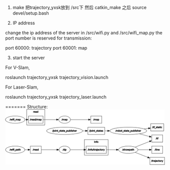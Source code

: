 
1. make
把trajectory_yxsk放到 /src下
然后
catkin_make
之后
source devel/setup.bash

2. IP address

change the ip address of the server in /src/wifi.py and /src/wifi_map.py
the port number is reserved for transmission:

port 60000: trajectory 
port 60001: map 

3. start the server 

For V-Slam, 

roslaunch trajectory_yxsk trajectory_vision.launch

For Laser-Slam,

roslaunch trajectory_yxsk trajectory_laser.launch


=======
Structure:
![alt text](/picture/ros_trajectory.bmp)

